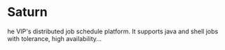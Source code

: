 # Saturn
he VIP's distributed job schedule platform. It supports java and shell jobs with tolerance, high availability...
